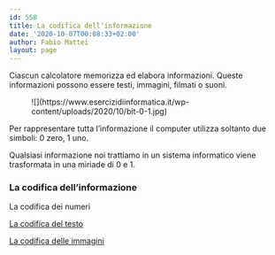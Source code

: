 ```yaml
---
id: 558
title: La codifica dell'informazione
date: '2020-10-07T00:08:33+02:00'
author: Fabio Mattei
layout: page
---
```


Ciascun calcolatore memorizza ed elabora informazioni. Queste informazioni possono essere testi, immagini, filmati o suoni.

<figure class="wp-block-image size-large">![](https://www.esercizidiinformatica.it/wp-content/uploads/2020/10/bit-0-1.jpg)</figure>Per rappresentare tutta l’informazione il computer utilizza soltanto due simboli: 0 zero, 1 uno.

Qualsiasi informazione noi trattiamo in un sistema informatico viene trasformata in una miriade di 0 e 1.

### La codifica dell’informazione

La codifica dei numeri

[La codifica del testo](https://www.esercizidiinformatica.it/la-codifica-del-testo/)

[La codifica delle immagini](https://www.esercizidiinformatica.it/la-codifica-delle-immagini/)